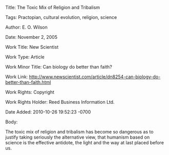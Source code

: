Title:  The Toxic Mix of Religion and Tribalism

Tags:   Practopian, cultural evolution, religion, science

Author: E. O. Wilson

Date:   November 2, 2005

Work Title: New Scientist

Work Type: Article

Work Minor Title: Can biology do better than faith?

Work Link: http://www.newscientist.com/article/dn8254-can-biology-do-better-than-faith.html

Work Rights: Copyright

Work Rights Holder: Reed Business Information Ltd.

Date Added: 2010-10-26 19:52:23 -0700

Body: 

The toxic mix of religion and tribalism has become so dangerous as to justify taking seriously the alternative view, that humanism based on science is the effective antidote, the light and the way at last placed before us. 

